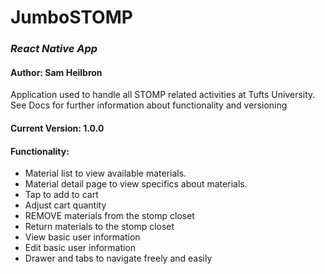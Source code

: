 # JumboSTOMP
### *React Native App*

#### Author: Sam Heilbron

Application used to handle all STOMP related activities at Tufts University.
See Docs for further information about functionality and versioning

#### Current Version: 1.0.0

#### Functionality:

* Material list to view available materials.
* Material detail page to view specifics about materials.
* Tap to add to cart
* Adjust cart quantity
* REMOVE materials from the stomp closet
* Return materials to the stomp closet
* View basic user information
* Edit basic user information
* Drawer and tabs to navigate freely and easily

